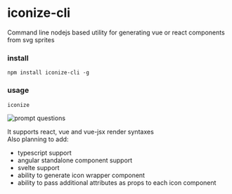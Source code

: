 # iconize-cli

Command line nodejs based utility for generating vue or react components from svg sprites

### install

```cli
npm install iconize-cli -g
```

### usage

```cli
iconize
```

![prompt questions](https://iili.io/dAoU36Q.png)

It supports react, vue and vue-jsx render syntaxes  
Also planning to add:  
* typescript support
* angular standalone component support
* svelte support
* ability to generate icon wrapper component
* ability to pass additional attributes as props to each icon component